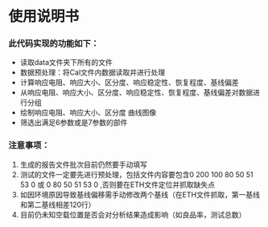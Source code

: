 # 使用说明书
### 此代码实现的功能如下：
+ 读取data文件夹下所有的文件
+ 数据预处理：将Cal文件内数据读取并进行处理
+ 计算响应电阻、响应大小、区分度、响应稳定性、恢复程度、基线偏差
+ 从响应电阻、响应大小、区分度、响应稳定性、恢复程度、基线偏差对数据进行分组
+ 绘制响应电阻、响应大小、区分度 曲线图像
+ 筛选出满足6参数或是7参数的部件

### 注意事项：
1. 生成的报告文件批次目前仍然要手动填写
2. 测试的文件一定要先进行预处理，包括文件内容要包含0 200 100 80 50 51 53 0 或 0 80 50 51 53 0 ,否则要在ETH文件定位并抓取缺失点
3.  如因环境原因导致基线偏移需手动修改两个基线（在ETH文件抓取，第一基线和第二基线相差120行）
4. 目前仍未知空载位置是否会对分析结果造成影响（如良品率，测试总数）
